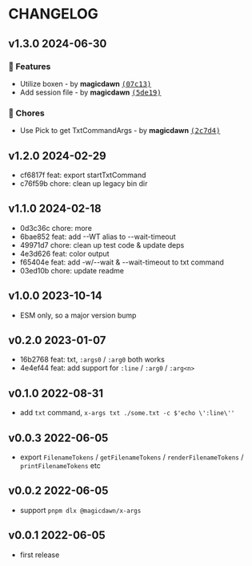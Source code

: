 # CHANGELOG

## v1.3.0 2024-06-30

### 🚀 Features

- Utilize boxen - by **magicdawn** [<samp>(07c13)</samp>](https://github.com/magicdawn/x-args/commit/07c131a)
- Add session file - by **magicdawn** [<samp>(5de19)</samp>](https://github.com/magicdawn/x-args/commit/5de1943)

### 🏡 Chores

- Use Pick to get TxtCommandArgs - by **magicdawn** [<samp>(2c7d4)</samp>](https://github.com/magicdawn/x-args/commit/2c7d423)

## v1.2.0 2024-02-29

- cf6817f feat: export startTxtCommand
- c76f59b chore: clean up legacy bin dir

## v1.1.0 2024-02-18

- 0d3c36c chore: more
- 6bae852 feat: add --WT alias to --wait-timeout
- 49971d7 chore: clean up test code & update deps
- 4e3d626 feat: color output
- f65404e feat: add -w/--wait & --wait-timeout to txt command
- 03ed10b chore: update readme

## v1.0.0 2023-10-14

- ESM only, so a major version bump

## v0.2.0 2023-01-07

- 16b2768 feat: txt, `:args0` / `:arg0` both works
- 4e4ef44 feat: add support for `:line` / `:arg0` / `:arg<n>`

## v0.1.0 2022-08-31

- add `txt` command, `x-args txt ./some.txt -c $'echo \':line\''`

## v0.0.3 2022-06-05

- export `FilenameTokens` / `getFilenameTokens` / `renderFilenameTokens` / `printFilenameTokens` etc

## v0.0.2 2022-06-05

- support `pnpm dlx @magicdawn/x-args`

## v0.0.1 2022-06-05

- first release
